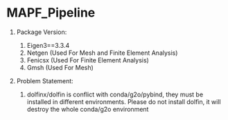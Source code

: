 # MAPF_Pipeline

1. Package Version:
    1. Eigen3==3.3.4
   2. Netgen (Used For Mesh and Finite Element Analysis)
   3. Fenicsx (Used For Finite Element Analysis)
   4. Gmsh (Used For Mesh)

2. Problem Statement:
   1. dolfinx/dolfin is conflict with conda/g2o/pybind, they must be installed in different environments. Please do not install dolfin, it will destroy the whole conda/g2o environment